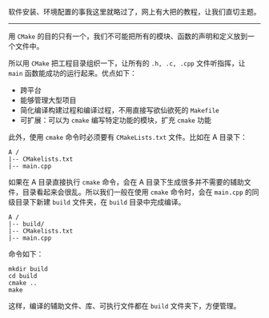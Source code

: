 软件安装、环境配置的事我这里就略过了，网上有大把的教程，让我们直切主题。

---

用 `CMake` 的目的只有一个，我们不可能把所有的模块、函数的声明和定义放到一个文件中。

所以用 `CMake` 把工程目录组织一下，让所有的 `.h, .c, .cpp` 文件听指挥，让 `main` 函数能成功的运行起来。优点如下：

- 跨平台
- 能够管理大型项目
- 简化编译构建过程和编译过程，不用直接写欲仙欲死的 `Makefile`
- 可扩展：可以为 `cmake` 编写特定功能的模块，扩充 `cmake` 功能

此外，使用 `cmake` 命令时必须要有 `CMakeLists.txt` 文件。比如在 A 目录下：

```
A /
|-- CMakelists.txt
|-- main.cpp    
```

如果在 A 目录直接执行 `cmake` 命令，会在 A 目录下生成很多并不需要的辅助文件，目录看起来会很乱。所以我们一般在使用 `cmake` 命令时，会在 `main.cpp` 的同级目录下新建 `build` 文件夹，在 `build` 目录中完成编译。

```
A /
|-- build/ 
|-- CMakelists.txt
|-- main.cpp    
```

命令如下：

```
mkdir build
cd build
cmake ..
make
```

这样，编译的辅助文件、库、可执行文件都在 `build` 文件夹下，方便管理。
